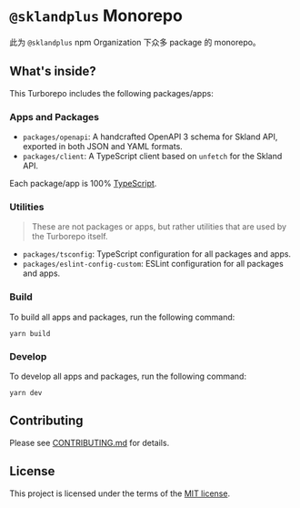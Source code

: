 # `@sklandplus` Monorepo

此为 `@sklandplus` npm Organization 下众多 package 的 monorepo。

## What's inside?

This Turborepo includes the following packages/apps:

### Apps and Packages

- `packages/openapi`: A handcrafted OpenAPI 3 schema for Skland API, exported in both JSON and YAML formats.
- `packages/client`: A TypeScript client based on `unfetch` for the Skland API.

Each package/app is 100% [TypeScript](https://www.typescriptlang.org/).

### Utilities

> These are not packages or apps, but rather utilities that are used by the Turborepo itself.

- `packages/tsconfig`: TypeScript configuration for all packages and apps.
- `packages/eslint-config-custom`: ESLint configuration for all packages and apps.

### Build

To build all apps and packages, run the following command:

```
yarn build
```

### Develop

To develop all apps and packages, run the following command:

```
yarn dev
```

## Contributing

Please see [CONTRIBUTING.md](./CONTRIBUTING.md) for details.

## License

This project is licensed under the terms of the [MIT license](./LICENSE).
